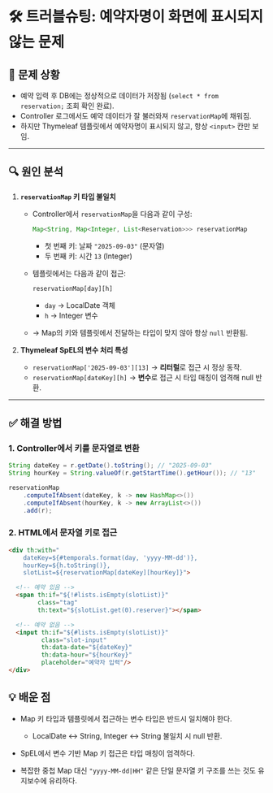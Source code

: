 # 🛠️ 트러블슈팅: 예약자명이 화면에 표시되지 않는 문제

## 📍 문제 상황
- 예약 입력 후 DB에는 정상적으로 데이터가 저장됨 (`select * from reservation;` 조회 확인 완료).
- Controller 로그에서도 예약 데이터가 잘 불러와져 `reservationMap`에 채워짐.
- 하지만 Thymeleaf 템플릿에서 예약자명이 표시되지 않고, 항상 `<input>` 칸만 보임.

---

## 🔍 원인 분석
1. **`reservationMap` 키 타입 불일치**
   - Controller에서 `reservationMap`을 다음과 같이 구성:
     ```java
     Map<String, Map<Integer, List<Reservation>>> reservationMap
     ```
     - 첫 번째 키: 날짜 `"2025-09-03"` (문자열)
     - 두 번째 키: 시간 `13` (Integer)

   - 템플릿에서는 다음과 같이 접근:
     ```html
     reservationMap[day][h]
     ```
     - `day` → LocalDate 객체
     - `h` → Integer 변수

   - → Map의 키와 템플릿에서 전달하는 타입이 맞지 않아 항상 `null` 반환됨.

2. **Thymeleaf SpEL의 변수 처리 특성**
   - `reservationMap['2025-09-03'][13]` → **리터럴**로 접근 시 정상 동작.
   - `reservationMap[dateKey][h]` → **변수**로 접근 시 타입 매칭이 엄격해 null 반환.

---

## ✅ 해결 방법

### 1. Controller에서 키를 문자열로 변환
```java
String dateKey = r.getDate().toString(); // "2025-09-03"
String hourKey = String.valueOf(r.getStartTime().getHour()); // "13"

reservationMap
    .computeIfAbsent(dateKey, k -> new HashMap<>())
    .computeIfAbsent(hourKey, k -> new ArrayList<>())
    .add(r);
```

### 2. HTML에서 문자열 키로 접근
```html
<div th:with="
    dateKey=${#temporals.format(day, 'yyyy-MM-dd')},
    hourKey=${h.toString()},
    slotList=${reservationMap[dateKey][hourKey]}">

  <!-- 예약 있음 -->
  <span th:if="${!#lists.isEmpty(slotList)}"
        class="tag"
        th:text="${slotList.get(0).reserver}"></span>

  <!-- 예약 없음 -->
  <input th:if="${#lists.isEmpty(slotList)}"
         class="slot-input"
         th:data-date="${dateKey}"
         th:data-hour="${hourKey}"
         placeholder="예약자 입력"/>
</div>

```

## 💡 배운 점

- Map 키 타입과 템플릿에서 접근하는 변수 타입은 반드시 일치해야 한다.

   - LocalDate ↔ String, Integer ↔ String 불일치 시 null 반환.

- SpEL에서 변수 기반 Map 키 접근은 타입 매칭이 엄격하다.

- 복잡한 중첩 Map 대신 `"yyyy-MM-dd|HH"` 같은 단일 문자열 키 구조를 쓰는 것도 유지보수에 유리하다.
